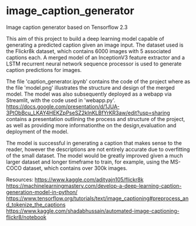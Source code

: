 # image_caption_generator

Image caption generator based on Tensorflow 2.3

This aim of this project to build a deep learning model capable of generating a predicted caption given an image input. The dataset used is the Flickr8k dataset, which contains 6000 images with 5 associated captions each. A merged model of an InceptionV3 feature extractor and a LSTM recurrent neural network sequence processor is used to generate caption predictions for images.

The file 'caption_generator.ipynb' contains the code of the project where as the file 'model.png' illustrates the structure and design of the merged model. The model was also subsequently deployed as a webapp via Streamlit, with the code used in 'webapp.py'. https://docs.google.com/presentation/d/1JUA-3PtObBcu_LKAY4HEKZpPseSZ2kInKLBfYrKR3aw/edit?usp=sharing contains a presentation outlining the process and structure of the project, as well as providing more informationthe on the design,evaluation and deployment of the model.

The model is successful in generating a caption that makes sense to the reader, however the descriptions are not entirely accurate due to overfitting of the small dataset. The model would be greatly improved given a much larger dataset and longer timeframe to train, for example, using the MS-COCO dataset, which contains over 300k images.

Resources:
https://www.kaggle.com/adityajn105/flickr8k
https://machinelearningmastery.com/develop-a-deep-learning-caption-generation-model-in-python/
https://www.tensorflow.org/tutorials/text/image_captioning#preprocess_and_tokenize_the_captions
https://www.kaggle.com/shadabhussain/automated-image-captioning-flickr8/notebook

